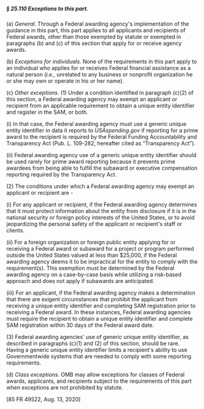 ##### § 25.110 Exceptions to this part. #####

(a) *General.* Through a Federal awarding agency's implementation of the guidance in this part, this part applies to all applicants and recipients of Federal awards, other than those exempted by statute or exempted in paragraphs (b) and (c) of this section that apply for or receive agency awards.

(b) *Exceptions for individuals.* None of the requirements in this part apply to an individual who applies for or receives Federal financial assistance as a natural person (*i.e.,* unrelated to any business or nonprofit organization he or she may own or operate in his or her name).

(c) *Other exceptions.* (1) Under a condition identified in paragraph (c)(2) of this section, a Federal awarding agency may exempt an applicant or recipient from an applicable requirement to obtain a unique entity identifier and register in the SAM, or both.

(i) In that case, the Federal awarding agency must use a generic unique entity identifier in data it reports to *USAspending.gov* if reporting for a prime award to the recipient is required by the Federal Funding Accountability and Transparency Act (Pub. L. 109-282, hereafter cited as “Transparency Act”).

(ii) Federal awarding agency use of a generic unique entity identifier should be used rarely for prime award reporting because it prevents prime awardees from being able to fulfill the subaward or executive compensation reporting required by the Transparency Act.

(2) The conditions under which a Federal awarding agency may exempt an applicant or recipient are -

(i) For any applicant or recipient, if the Federal awarding agency determines that it must protect information about the entity from disclosure if it is in the national security or foreign policy interests of the United States, or to avoid jeopardizing the personal safety of the applicant or recipient's staff or clients.

(ii) For a foreign organization or foreign public entity applying for or receiving a Federal award or subaward for a project or program performed outside the United States valued at less than $25,000, if the Federal awarding agency deems it to be impractical for the entity to comply with the requirement(s). This exemption must be determined by the Federal awarding agency on a case-by-case basis while utilizing a risk-based approach and does not apply if subawards are anticipated.

(iii) For an applicant, if the Federal awarding agency makes a determination that there are exigent circumstances that prohibit the applicant from receiving a unique entity identifier and completing SAM registration prior to receiving a Federal award. In these instances, Federal awarding agencies must require the recipient to obtain a unique entity identifier and complete SAM registration within 30 days of the Federal award date.

(3) Federal awarding agencies' use of generic unique entity identifier, as described in paragraphs (c)(1) and (2) of this section, should be rare. Having a generic unique entity identifier limits a recipient's ability to use Governmentwide systems that are needed to comply with some reporting requirements.

(d) *Class exceptions.* OMB may allow exceptions for classes of Federal awards, applicants, and recipients subject to the requirements of this part when exceptions are not prohibited by statute.

[85 FR 49522, Aug. 13, 2020]